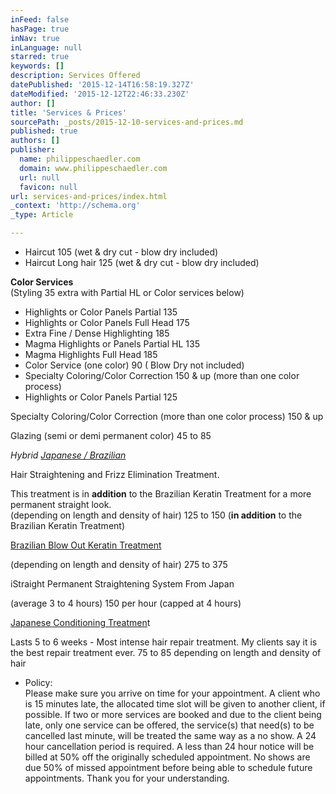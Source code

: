 ```yaml
---
inFeed: false
hasPage: true
inNav: true
inLanguage: null
starred: true
keywords: []
description: Services Offered
datePublished: '2015-12-14T16:58:19.327Z'
dateModified: '2015-12-12T22:46:33.230Z'
author: []
title: 'Services & Prices'
sourcePath: _posts/2015-12-10-services-and-prices.md
published: true
authors: []
publisher:
  name: philippeschaedler.com
  domain: www.philippeschaedler.com
  url: null
  favicon: null
url: services-and-prices/index.html
_context: 'http://schema.org'
_type: Article

---
```

* Haircut 105  (wet & dry cut - blow dry included)
* Haircut Long hair 125  (wet & dry cut - blow dry included)

**Color Services**  
(Styling 35 extra with Partial HL or Color services below) 

* Highlights or Color Panels Partial 135 
* Highlights or Color Panels Full Head 175 
* Extra Fine / Dense Highlighting 185 
* Magma Highlights or Panels Partial HL 135  
* Magma Highlights Full Head 185  
* Color Service (one color) 90 ( Blow Dry not included)
* Specialty Coloring/Color Correction 150 & up (more than one color process) 
* Highlights or Color Panels Partial 125

Specialty Coloring/Color Correction (more than one color process) 150 & up

Glazing (semi or demi permanent color) 45 to 85 

_Hybrid [Japanese / Brazilian][0]_

Hair Straightening and Frizz Elimination Treatment.

This treatment is in **addition** to the Brazilian Keratin Treatment for a more permanent straight look.  
(depending on length and density of hair) 125 to 150 (**in addition** to the Brazilian Keratin Treatment)

[Brazilian Blow Out Keratin Treatment][1]

(depending on length and density of hair) 275 to 375 

iStraight Permanent Straightening System From Japan

(average 3 to 4 hours) 150 per hour (capped at 4 hours)

[Japanese Conditioning Treatmen][2]t

Lasts 5 to 6 weeks - Most intense hair repair treatment. My clients say it is the best repair treatment ever. 75 to 85 depending on length and density of hair

* Policy:  
Please make sure you arrive on time for your appointment. A client who is 15 minutes late, the allocated time slot will be given to another client, if possible. If two or more services are booked and due to the client being late, only one service can be offered, the service(s) that need(s) to be cancelled last minute, will be treated the same way as a no show. A 24 hour cancellation period is required. A less than 24 hour notice will be billed at 50% off the originally scheduled appointment. No shows are due 50% of missed appointment  before being able to schedule future appointments. Thank you for your understanding.

[0]: http://www.philippeschaedler.com/The-Hybrid-Straightener.html
[1]: http://www.philippeschaedler.com/Brazilian-Blow-Out.html
[2]: http://www.philippeschaedler.com/Kera-Rescue-.html